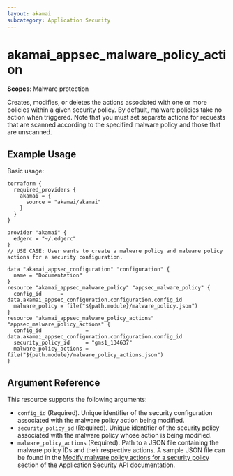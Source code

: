 ```yaml
---
layout: akamai
subcategory: Application Security
---
```


# akamai_appsec_malware_policy_action

**Scopes**: Malware protection

Creates, modifies, or deletes the actions associated with one or more policies within a given security policy.
By default, malware policies take no action when triggered.
Note that you must set separate actions for requests that are scanned according to the specified malware policy and those that are unscanned.

## Example Usage

Basic usage:

```
terraform {
  required_providers {
    akamai = {
      source = "akamai/akamai"
    }
  }
}

provider "akamai" {
  edgerc = "~/.edgerc"
}
// USE CASE: User wants to create a malware policy and malware policy actions for a security configuration.

data "akamai_appsec_configuration" "configuration" {
  name = "Documentation"
}
resource "akamai_appsec_malware_policy" "appsec_malware_policy" {
  config_id      = data.akamai_appsec_configuration.configuration.config_id
  malware_policy = file("${path.module}/malware_policy.json")
}
resource "akamai_appsec_malware_policy_actions" "appsec_malware_policy_actions" {
  config_id              = data.akamai_appsec_configuration.configuration.config_id
  security_policy_id     = "gms1_134637"
  malware_policy_actions = file("${path.module}/malware_policy_actions.json")
}
```

## Argument Reference

This resource supports the following arguments:

- `config_id` (Required). Unique identifier of the security configuration associated with the malware policy action being modified.
- `security_policy_id` (Required). Unique identifier of the security policy associated with the malware policy whose action is being modified.
- `malware_policy_actions` (Required). Path to a JSON file containing the malware policy IDs and their respective actions. A sample JSON file can be found in the [Modify malware policy actions for a security policy](https://techdocs.akamai.com/application-security/reference/put-policy) section of the Application Security API documentation.
